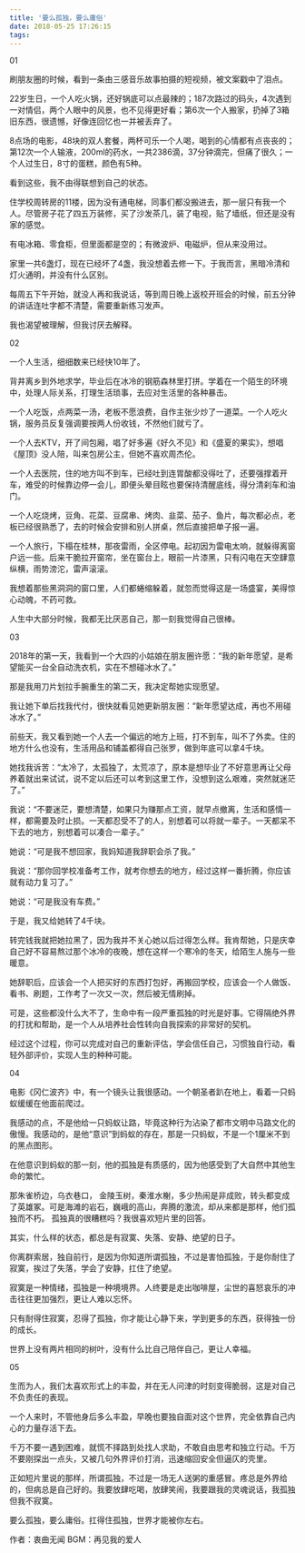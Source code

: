 ```yaml
---
title: '要么孤独，要么庸俗'
date: 2018-05-25 17:26:15
tags:
---
```

01

刷朋友圈的时候，看到一条由三感音乐故事拍摄的短视频，被文案戳中了泪点。

22岁生日，一个人吃火锅，还好锅底可以点最辣的；187次路过的码头，4次遇到一对情侣，两个人眼中的风景，也不见得更好看；第6次一个人搬家，扔掉了3箱旧东西，很遗憾，好像连回忆也一并被丢弃了。

8点场的电影，48块的双人套餐，两杯可乐一个人喝，喝到的心情都有点丧丧的；第12次一个人输液，200ml的药水，一共2386滴，37分钟滴完，但痛了很久；一个人过生日，8寸的蛋糕，颜色有5种。

看到这些，我不由得联想到自己的状态。

住学校周转房的11楼，因为没有通电梯，同事们都没搬进去，那一层只有我一个人。尽管房子花了四五万装修，买了沙发茶几，装了电视，贴了墙纸，但还是没有家的感觉。

有电冰箱、零食柜，但里面都是空的；有微波炉、电磁炉，但从来没用过。

家里一共6盏灯，现在已经坏了4盏，我没想着去修一下。于我而言，黑暗冷清和灯火通明，并没有什么区别。

每周五下午开始，就没人再和我说话，等到周日晚上返校开班会的时候，前五分钟的讲话连吐字都不清楚，需要重新练习发声。

我也渴望被理解，但我讨厌去解释。

02

一个人生活，细细数来已经快10年了。

背井离乡到外地求学，毕业后在冰冷的钢筋森林里打拼。学着在一个陌生的环境中，处理人际关系，打理生活琐事，去应对生活里的各种暴击。

一个人吃饭，点两菜一汤，老板不愿浪费，自作主张少炒了一道菜。一个人吃火锅，服务员反复强调要按两人份收钱，不然他们就亏了。

一个人去KTV，开了间包厢，唱了好多遍《好久不见》和《盛夏的果实》，想唱《屋顶》没人陪，叫来包房公主，但她不喜欢周杰伦。

一个人去医院，住的地方叫不到车，已经吐到连胃酸都没得吐了，还要强撑着开车，难受的时候靠边停一会儿，即便头晕目眩也要保持清醒底线，得分清刹车和油门。

一个人吃烧烤，豆角、花菜、豆腐串、烤肉、韭菜、茄子、鱼片，每次都必点，老板已经很熟悉了，去的时候会安排和别人拼桌，然后直接把单子报一遍。

一个人旅行，下榻在桂林，那夜雷雨，全区停电。起初因为雷电太响，就躲得离窗户远一些。后来干脆拉开窗帘，坐在窗台上，眼前一片漆黑，只有闪电在天空肆意纵横，雨势滂沱，雷声滚滚。

我想着那些黑洞洞的窗口里，人们都蜷缩躲着，就忽而觉得这是一场盛宴，美得惊心动魄，不药可救。

人生中大部分时候，我都无比厌恶自己，那一刻我觉得自己很棒。

03

2018年的第一天，我看到一个大四的小姑娘在朋友圈许愿：“我的新年愿望，是希望能买一台全自动洗衣机，实在不想碰冰水了。”

那是我用刀片划拉手腕重生的第二天，我决定帮她实现愿望。

我让她下单后找我代付，很快就看见她更新朋友圈：“新年愿望达成，再也不用碰冰水了。”

前些天，我又看到她一个人去一个偏远的地方上班，打不到车，叫不了外卖。住的地方什么也没有，生活用品和铺盖都得自己张罗，做到年底可以拿4千块。

她找我诉苦：“太冷了，太孤独了，太荒凉了，原本是想毕业了不好意思再让父母养着就出来试试，说不定以后还可以考到这里工作，没想到这么艰难，突然就迷茫了。”

我说：“不要迷茫，要想清楚，如果只为赚那点工资，就早点撤离，生活和感情一样，都需要及时止损。一天都忍受不了的人，别想着可以将就一辈子。一天都呆不下去的地方，别想着可以凑合一辈子。”

她说：“可是我不想回家，我妈知道我辞职会杀了我。”

我说：“那你回学校准备考工作，就考你想去的地方，经过这样一番折腾，你应该就有动力复习了。”

她说：“可是我没有车费。”

于是，我又给她转了4千块。

转完钱我就把她拉黑了，因为我并不关心她以后过得怎么样。我肯帮她，只是庆幸自己好不容易熬过那个冰冷的夜晚，想在这样一个寒冷的冬天，给陌生人施与一些暖意。

她辞职后，应该会一个人把买好的东西打包好，再搬回学校，应该会一个人做饭、看书、刷题，工作考了一次又一次，然后被无情刷掉。

可是，这些都没什么大不了，生命中有一段严重孤独的时光是好事。它得隔绝外界的打扰和帮助，是一个人从培养社会性转向自我探索的非常好的契机。

经过这个过程，你可以完成对自己的重新评估，学会信任自己，习惯独自行动，看轻外部评价，实现人生的种种可能。

04

电影《冈仁波齐》中，有一个镜头让我很感动。一个朝圣者趴在地上，看着一只蚂蚁缓缓在他面前爬过。

我感动的点，不是他给一只蚂蚁让路，毕竟这种行为沾染了都市文明中马路文化的傲慢。我感动的，是他“意识”到蚂蚁的存在，那是一只蚂蚁，不是一个1厘米不到的黑点图形。

在他意识到蚂蚁的那一刻，他的孤独是有质感的，因为他感受到了大自然中其他生命的繁忙。

那朱雀桥边，乌衣巷口， 金陵玉树，秦淮水榭，多少热闹是非成败，转头都变成了英雄冢。可是海滩的岩石，巍峨的高山，奔腾的激流，却从来都是那样，他们孤独而不朽。
孤独真的很糟糕吗？我很喜欢短片里的回答。

其实，什么样的状态，都总是有寂寞、失落、安静、绝望的日子。

你离群索居，独自前行，是因为你知道所谓孤独，不过是害怕孤独，于是你耐住了寂寞，挨过了失落，学会了安静，扛住了绝望。

寂寞是一种情绪，孤独是一种境境界。人终要是走出咖啡屋，尘世的喜怒哀乐的冲击往往更加强烈，更让人难以忘怀。

只有耐得住寂寞，忍得了孤独，你才能让心静下来，学到更多的东西，获得独一份的成长。

世界上没有两片相同的树叶，没有什么比自己陪伴自己，更让人幸福。

05

生而为人，我们太喜欢形式上的丰盈，并在无人问津的时刻变得脆弱，这是对自己不负责任的表现。

一个人来时，不管他身后多么丰盈，早晚也要独自面对这个世界，完全依靠自己内心的力量存活下去。

千万不要一遇到困难，就慌不择路到处找人求助，不敢自由思考和独立行动。千万不要刚探出一点头，又被几句外界评价打消，迅速缩回安全但逼仄的壳里。

正如短片里说的那样，所谓孤独，不过是一场无人送粥的重感冒。疼总是外界给的，但病总是自己好的。我要放肆吃喝，放肆笑闹，我要跟我的灵魂说话，我孤独但我不寂寞。

要么孤独，要么庸俗。扛得住孤独，世界才能被你左右。

作者：衷曲无闻
BGM：再见我的爱人